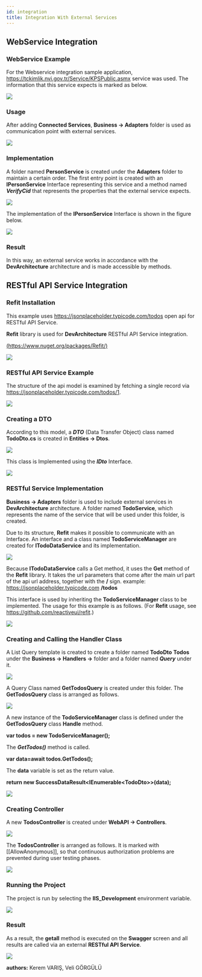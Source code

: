 ```yaml
---
id: integration
title: Integration With External Services
---
```



## WebService Integration
### WebService Example
For the Webservice integration sample application, https://tckimlik.nvi.gov.tr/Service/KPSPublic.asmx service was used.
The information that this service expects is marked as below.

![](./../media/image57.png)

### Usage
After adding **Connected Services**, **Business -> Adapters** folder is used as communication point with external services.

![](./../media/image58.png)

### Implementation
A folder named **PersonService** is created under the **Adapters** folder to maintain a certain order.
The first entry point is created with an **IPersonService** Interface representing this service and a method named
***VerifyCid*** that represents the properties that the external service expects.

![](./../media/image59.png)

The implementation of the **IPersonService** Interface is shown in the figure below.

![](./../media/image60.png)

### Result
In this way, an external service works in accordance with the **DevArchitecture** architecture and is made accessible by methods.

## RESTful API Service Integration
### Refit Installation
This example uses https://jsonplaceholder.typicode.com/todos open api for RESTful API Service.

**Refit** library is used for **DevArchitecture** RESTful API Service integration.

[(https://www.nuget.org/packages/Refit/)](https://www.nuget.org/packages/Refit/)

![](./../media/image61.png)

### RESTful API Service Example
The structure of the api model is examined by fetching a single record via https://jsonplaceholder.typicode.com/todos/1.

![](./../media/image64.png)

### Creating a DTO
According to this model, a ***DTO*** (Data Transfer Object) class named **TodoDto.cs** is created in **Entities -> Dtos**.

![](./../media/image65.png)

This class is Implemented using the ***IDto*** Interface.

![](./../media/image66.png)

### RESTful Service Implementation
**Business -> Adapters** folder is used to include external services in **DevArchitecture** architecture.
A folder named **TodoService**, which represents the name of the service that will be used under this folder, is created.

Due to its structure, **Refit** makes it possible to communicate with an Interface.
An interface and a class named **TodoServiceManager** are created for **ITodoDataService** and its implementation.

![](./../media/image67.png)

Because **ITodoDataService** calls a Get method, it uses the **Get** method of the **Refit** library.
It takes the url parameters that come after the main url part of the api url address,
together with the **/** sign. example: https://jsonplaceholder.typicode.com **/todos**

This interface is used by inheriting the **TodoServiceManager** class to be implemented.
The usage for this example is as follows. (For **Refit** usage, see https://github.com/reactiveui/refit.)

![](./../media/image69.png)

### Creating and Calling the Handler Class
A List Query template is created to create a folder named **TodoDto** **Todos**
under the **Business -> Handlers ->** folder and a folder named ***Query*** under it.

![](./../media/image72.png)

A Query Class named **GetTodosQuery** is created under this folder. The **GetTodosQuery** class is arranged as follows.

![](./../media/image73.png)

A new instance of the **TodoServiceManager** class is defined under the **GetTodosQuery** class **Handle** method.

**var todos = new TodoServiceManager();** 

The ***GetTodos()*** method is called.

**var data=await todos.GetTodos();**

The **data** variable is set as the return value.

**return new SuccessDataResult<IEnumerable<TodoDto\>\>(data);**

![](./../media/image74.png)

### Creating Controller

A new **TodosController** is created under **WebAPI -> Controllers**.

![](./../media/image75.png)

The **TodosController** is arranged as follows. It is marked with [[AllowAnonymous]], so that continuous authorization problems are prevented during user testing phases.

![](./../media/image76.png)

### Running the Project
The project is run by selecting the **IIS_Development** environment variable.

![](./../media/image77.png)

### Result

As a result, the **getall** method is executed on the **Swagger** screen and all results are called via an external **RESTful API Service**.

![](./../media/image78.png)

**authors:** Kerem VARIŞ, Veli GÖRGÜLÜ